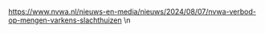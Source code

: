 https://www.nvwa.nl/nieuws-en-media/nieuws/2024/08/07/nvwa-verbod-op-mengen-varkens-slachthuizen \n
